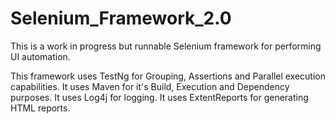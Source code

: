 # Selenium_Framework_2.0

This is a work in progress but runnable Selenium framework for performing UI automation. 

This framework uses TestNg for Grouping, Assertions and Parallel execution capabilities. 
It uses Maven for it's Build, Execution and Dependency purposes.
It uses Log4j for logging.
It uses ExtentReports for generating HTML reports.

